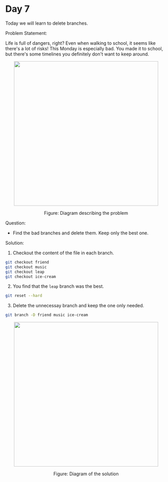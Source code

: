 # Day 7

Today we will learn to delete branches.

Problem Statement:

Life is full of dangers, right? Even when walking to school, it seems like there's a lot of risks!
This Monday is especially bad. You made it to school, but there's some timelines you definitely don't want to keep around.

<div align="center">
  <img src="https://github.com/ArnabKumarRoy02/Learn-git/assets/86621483/84052298-d5ec-4076-b425-1f98acad0956" width=450>
  <p>Figure: Diagram describing the problem</p>
</div>

Question:
 - Find the bad branches and delete them. Keep only the best one.

Solution:

1. Checkout the content of the file in each branch.
```bash
git checkout friend
git checkout music
git checkout leap
git checkout ice-cream
```

2. You find that the `leap` branch was the best.
```bash
git reset --hard
```

3. Delete the unnecessay branch and keep the one only needed.
```bash
git branch -D friend music ice-cream
```

<div align="center">
  <img src="https://github.com/ArnabKumarRoy02/Learn-git/assets/86621483/19cb29a0-e6ee-4460-97d2-f83972b3ab1c" width=450>
  <p>Figure: Diagram of the solution</p>
</div>
